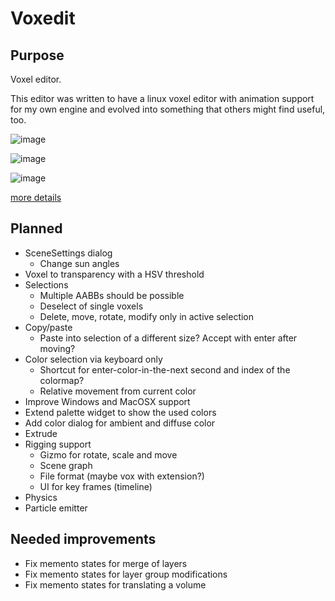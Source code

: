 # Voxedit

## Purpose

Voxel editor.

This editor was written to have a linux voxel editor with animation support for
my own engine and evolved into something that others might find useful, too.

![image](https://raw.githubusercontent.com/wiki/mgerhardy/engine/images/dwarf-in-editor.jpeg)

![image](https://raw.githubusercontent.com/wiki/mgerhardy/engine/images/voxedit-custom-shader.png)

![image](https://raw.githubusercontent.com/wiki/mgerhardy/engine/images/voxedit-quad-view.png)

[more details](../../../docs/voxedit)

## Planned

* SceneSettings dialog
  * Change sun angles
* Voxel to transparency with a HSV threshold
* Selections
  * Multiple AABBs should be possible
  * Deselect of single voxels
  * Delete, move, rotate, modify only in active selection
* Copy/paste
  * Paste into selection of a different size? Accept with enter after moving?
* Color selection via keyboard only
  * Shortcut for enter-color-in-the-next second and index of the colormap?
  * Relative movement from current color
* Improve Windows and MacOSX support
* Extend palette widget to show the used colors
* Add color dialog for ambient and diffuse color
* Extrude
* Rigging support
  * Gizmo for rotate, scale and move
  * Scene graph
  * File format (maybe vox with extension?)
  * UI for key frames (timeline)
* Physics
* Particle emitter

## Needed improvements

* Fix memento states for merge of layers
* Fix memento states for layer group modifications
* Fix memento states for translating a volume
